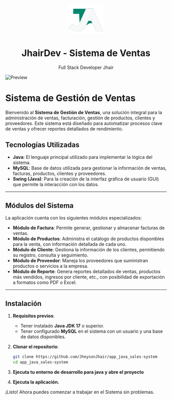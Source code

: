 <div align="center">
    <a href="https://github.com/JheysonJhair/sistema_ventas.git">
      <img src="public/Logo.png" width="108px" />
    </a>
    <h1>JhairDev - Sistema de Ventas</h1>
    <p align="center">
        Full Stack Developer Jhair
    </p>
</div>

![Preview](public/preview.png)

# Sistema de Gestión de Ventas

Bienvenido al **Sistema de Gestión de Ventas**, una solución integral para la administración de ventas, facturación, gestión de productos, clientes y proveedores. Este sistema está diseñado para automatizar procesos clave de ventas y ofrecer reportes detallados de rendimiento.

## Tecnologías Utilizadas

- **Java**: El lenguaje principal utilizado para implementar la lógica del sistema.
- **MySQL**: Base de datos utilizada para gestionar la información de ventas, facturas, productos, clientes y proveedores.
- **Swing (Java)**: Para la creación de la interfaz gráfica de usuario (GUI) que permite la interacción con los datos.

---

## Módulos del Sistema

La aplicación cuenta con los siguientes módulos especializados:

- **Módulo de Factura**: Permite generar, gestionar y almacenar facturas de ventas.
- **Módulo de Productos**: Administra el catálogo de productos disponibles para la venta, con información detallada de cada uno.
- **Módulo de Cliente**: Gestiona la información de los clientes, permitiendo su registro, consulta y seguimiento.
- **Módulo de Proveedor**: Maneja los proveedores que suministran productos o servicios a la empresa.
- **Módulo de Reporte**: Genera reportes detallados de ventas, productos más vendidos, ingresos por cliente, etc., con posibilidad de exportación a formatos como PDF o Excel.

---

## Instalación

1. **Requisitos previos**:
   - Tener instalado **Java JDK 17** o superior.
   - Tener configurado **MySQL** en el sistema con un usuario y una base de datos disponibles.

2. **Clonar el repositorio**:
   ```bash
   git clone https://github.com/JheysonJhair/app_java_sales-system
   cd app_java_sales-system

3. **Ejecuta tu entorno de desarrollo para java y abre el proyecto**

4. **Ejecuta la aplicación.**

¡Listo! Ahora puedes comenzar a trabajar en el Sistema sin problemas.
